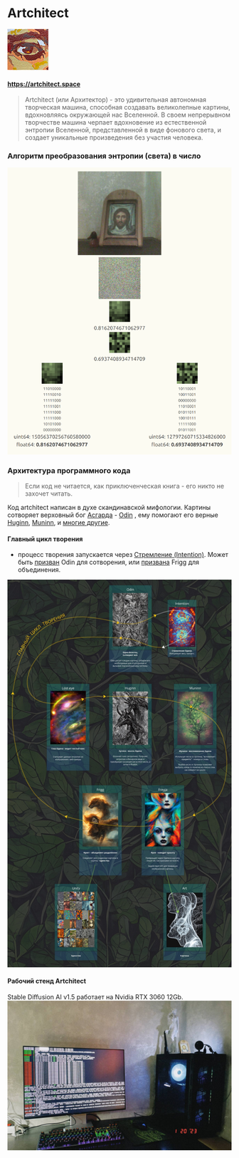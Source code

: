 # Artchitect

![artchitect_logo](files/images/logo_anim_92.gif)

#### https://artchitect.space

> Artchitect (или Архитектор) - это удивительная автономная творческая машина, способная создавать великолепные
> картины,
> вдохновляясь окружающей нас Вселенной. В своем непрерывном творчестве машина черпает вдохновение из естественной
> энтропии
> Вселенной, представленной в виде фонового света, и создает уникальные произведения без участия человека.

### Алгоритм преобразования энтропии (света) в число
![Алгоритм преобразования энтропии (света) в число](files/images/entropy_extraction_algorithm.png)


### Архитектура программного кода

> Если код не читается, как приключенческая книга - его никто не захочет читать.

Код artchitect написан в духе скандинавской мифологии. Картины сотворяет верховный бог 
[Асгарда](services/asgard/) - 
[Odin](services/asgard/pantheon/odin.go)
, ему помогают его 
верные [Huginn](services/asgard/pantheon/huginn.go), [Muninn](services/asgard/pantheon/muninn.go), 
и [многие другие](services/asgard/pantheon).

#### Главный цикл творения
- процесс творения запускается через [Стремление (Intention)](services/asgard/pantheon/intention.go). Может быть [призван](services/asgard/pantheon/intention.go#L62) Odin для сотворения, или [призвана](services/asgard/pantheon/intention.go#L53) Frigg для объединения.



![artchitecture](files/images/artchitecture.jpg)

#### Рабочий стенд Artchitect
Stable Diffusion AI v1.5 работает на Nvidia RTX 3060 12Gb.
![artchitect_installation](files/images/artchitect_hardware.jpg)
